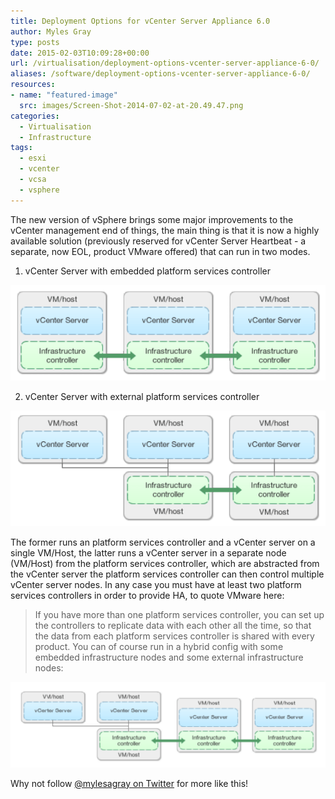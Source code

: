 ```yaml
---
title: Deployment Options for vCenter Server Appliance 6.0
author: Myles Gray
type: posts
date: 2015-02-03T10:09:28+00:00
url: /virtualisation/deployment-options-vcenter-server-appliance-6-0/
aliases: /software/deployment-options-vcenter-server-appliance-6-0/
resources:
- name: "featured-image"
  src: images/Screen-Shot-2014-07-02-at-20.49.47.png
categories:
  - Virtualisation
  - Infrastructure
tags:
  - esxi
  - vcenter
  - vcsa
  - vsphere
---
```


The new version of vSphere brings some major improvements to the vCenter management end of things, the main thing is that it is now a highly available solution (previously reserved for vCenter Server Heartbeat - a separate, now EOL, product VMware offered) that can run in two modes.

<!--more-->

1) vCenter Server with embedded platform services controller

![vCenter Server with embedded platform services controller][1] 

2) vCenter Server with external platform services controller

![vCenter Server with external platform services controller][2] 

The former runs an platform services controller and a vCenter server on a single VM/Host, the latter runs a vCenter server in a separate node (VM/Host) from the platform services controller, which are abstracted from the vCenter server the platform services controller can then control multiple vCenter server nodes. In any case you must have at least two platform services controllers in order to provide HA, to quote VMware here:

> If you have more than one platform services controller, you can set up the controllers to replicate data with each other all the time, so that the data from each platform services controller is shared with every product. You can of course run in a hybrid config with some embedded infrastructure nodes and some external infrastructure nodes:

![mixed environment][3] 

Why not follow [@mylesagray on Twitter][4] for more like this!

 [1]: images/Screen-Shot-2014-07-02-at-20.26.57.png
 [2]: images/Screen-Shot-2014-07-02-at-20.27.03.png
 [3]: images/Screen-Shot-2014-07-02-at-20.49.47.png
 [4]: https://twitter.com/mylesagray